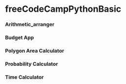 # freeCodeCampPythonBasic
### Arithmetic_arranger
### Budget App
### Polygon Area Calculator
### Probability Calculator
### Time Calculator
